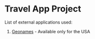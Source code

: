 # Travel App Project

List of external applications used:
1. [Geonames](http://www.geonames.org/) - Available only for the USA